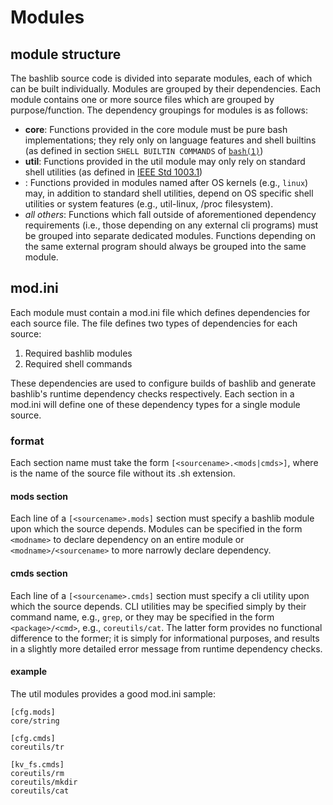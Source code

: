 # Modules #

## module structure ##

The bashlib source code is divided into separate
modules, each of which can be built individually.
Modules are grouped by their dependencies. Each
module contains one or more source files which are
grouped by purpose/function. The dependency
groupings for modules is as follows:

- **core**: Functions provided in the core module
 must be pure bash implementations; they rely only
 on language features and shell builtins (as defined in section
 `SHELL BUILTIN COMMANDS` of [`bash(1)`](https://linux.die.net/man/1/bash))
- **util**: Functions provided in the util module
 may only rely on standard shell utilities (as defined in
 [IEEE Std 1003.1](https://pubs.opengroup.org/onlinepubs/9699919799/))
- **<kernel-name>**: Functions provided in modules named after OS
 kernels (e.g., `linux`) may, in addition to standard shell utilities,
 depend on OS specific shell utilities or system features
 (e.g., util-linux, /proc filesystem).
- _all others_: Functions which fall outside of aforementioned dependency
 requirements (i.e., those depending on any external cli programs) must
 be grouped into separate dedicated modules. Functions depending on the
 same external program should always be grouped into the same module.

## mod.ini ##

Each module must contain a mod.ini file which defines dependencies for
each source file. The file defines two types of dependencies for each
source:

1. Required bashlib modules
2. Required shell commands

These dependencies are used to configure builds of bashlib and generate
bashlib's runtime dependency checks respectively. Each section in a mod.ini
will define one of these dependency types for a single module source.

### format ###

Each section name must take the form `[<sourcename>.<mods|cmds>]`, where <sourcename>
is the name of the source file without its .sh extension.

#### mods section ####

Each line of a `[<sourcename>.mods]` section must specify a bashlib module upon
which the source depends. Modules can be specified in the form `<modname>` to
declare dependency on an entire module or `<modname>/<sourcename>` to more narrowly
declare dependency.

#### cmds section ####

Each line of a `[<sourcename>.cmds]` section must specify a cli utility upon which
the source depends. CLI utilities may be specified simply by their command name,
e.g., `grep`, or they may be specified in the form `<package>/<cmd>`, e.g.,
`coreutils/cat`. The latter form provides no functional difference to the former;
it is simply for informational purposes, and results in a slightly more detailed
error message from runtime dependency checks.

#### example ####

The util modules provides a good mod.ini sample:

```
[cfg.mods]
core/string

[cfg.cmds]
coreutils/tr

[kv_fs.cmds]
coreutils/rm
coreutils/mkdir
coreutils/cat
```
